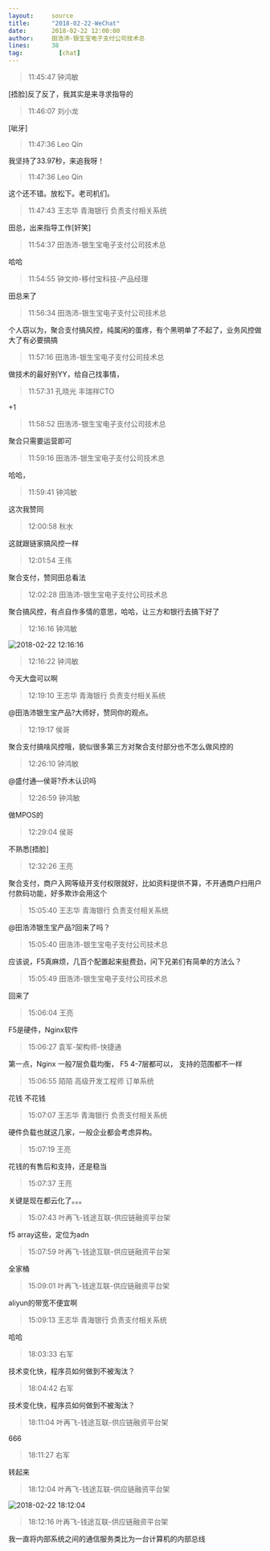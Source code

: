 ```yaml
---
layout:     source 
title:      "2018-02-22-WeChat"
date:       2018-02-22 12:00:00
author:     田浩沛-银生宝电子支付公司技术总
lines:      38 
tag:		  [chat]
---
```

> 11:45:47  钟鸿敏  
   
[捂脸]反了反了，我其实是来寻求指导的  
   
> 11:46:07  刘小龙  
   
[呲牙]  
   
> 11:47:36  Leo Qin  
   
我坚持了33.97秒，来追我呀！  
   
> 11:47:36  Leo Qin  
   
这个还不错。放松下。老司机们。  
   
> 11:47:43  王志华 青海银行 负责支付相关系统  
   
田总，出来指导工作[奸笑]  
   
> 11:54:37  田浩沛-银生宝电子支付公司技术总  
   
哈哈  
   
> 11:54:55  钟文帅-移付宝科技-产品经理  
   
田总来了  
   
> 11:56:34  田浩沛-银生宝电子支付公司技术总  
   
个人窃以为，聚合支付搞风控，纯属闲的蛋疼，有个黑明单了不起了，业务风控做大了有必要搞搞  
   
> 11:57:16  田浩沛-银生宝电子支付公司技术总  
   
做技术的最好别YY，给自己找事情，  
   
> 11:57:31  孔晓光 丰瑞祥CTO  
   
+1  
   
> 11:58:52  田浩沛-银生宝电子支付公司技术总  
   
聚合只需要运营即可  
   
> 11:59:16  田浩沛-银生宝电子支付公司技术总  
   
哈哈，  
   
> 11:59:41  钟鸿敏  
   
这次我赞同  
   
> 12:00:58  秋水  
   
这就跟链家搞风控一样  
   
> 12:01:54  王伟  
   
聚合支付，赞同田总看法  
   
> 12:02:28  田浩沛-银生宝电子支付公司技术总  
   
聚合搞风控，有点自作多情的意思，哈哈，让三方和银行去搞下好了  
   
> 12:16:16  钟鸿敏  
   
![2018-02-22 12:16:16](http://static.cocolian.org/img/20180222_121616.png) 
   
> 12:16:22  钟鸿敏  
   
今天大盘可以啊  
   
> 12:19:10  王志华 青海银行 负责支付相关系统  
   
@田浩沛银生宝产品?大师好，赞同你的观点。  
   
> 12:19:17  侯哥  
   
聚合支付搞啥风控哦，貌似很多第三方对聚合支付部分也不怎么做风控的  
   
> 12:26:10  钟鸿敏  
   
@盛付通—侯哥?乔木认识吗  
   
> 12:26:59  钟鸿敏  
   
做MPOS的  
   
> 12:29:04  侯哥  
   
不熟悉[捂脸]  
   
> 12:32:26  王亮  
   
聚合支付，商户入网等级开支付权限就好，比如资料提供不算，不开通商户扫用户付款码功能，好多欺诈会用这个  
   
> 15:05:40  王志华 青海银行 负责支付相关系统  
   
@田浩沛银生宝产品?回来了吗？  
   
> 15:05:40  田浩沛-银生宝电子支付公司技术总  
   
应该说，F5真麻烦，几百个配置起来挺费劲，问下兄弟们有简单的方法么？  
   
> 15:05:49  田浩沛-银生宝电子支付公司技术总  
   
回来了  
   
> 15:06:04  王亮  
   
F5是硬件，Nginx软件  
   
> 15:06:27  袁军-架构师-快捷通  
   
第一点，Nginx 一般7层负载均衡，   F5 4-7层都可以， 支持的范围都不一样  
   
> 15:06:55  陌陌 高级开发工程师 订单系统  
   
花钱  不花钱  
   
> 15:07:07  王志华 青海银行 负责支付相关系统  
   
硬件负载也就这几家，一般企业都会考虑异构。  
   
> 15:07:19  王亮  
   
花钱的有售后和支持，还是稳当  
   
> 15:07:37  王亮  
   
关键是现在都云化了。。。  
   
> 15:07:43  叶再飞-钱途互联-供应链融资平台架  
   
f5 array这些，定位为adn  
   
> 15:07:59  叶再飞-钱途互联-供应链融资平台架  
   
全家桶  
   
> 15:09:01  叶再飞-钱途互联-供应链融资平台架  
   
aliyun的带宽不便宜啊  
   
> 15:09:13  王志华 青海银行 负责支付相关系统  
   
哈哈  
   
> 18:03:33  右军  
   
技术变化快，程序员如何做到不被淘汰？  
   
> 18:04:42  右军  
   
技术变化快，程序员如何做到不被淘汰？  
   
> 18:11:04  叶再飞-钱途互联-供应链融资平台架  
   
666  
   
> 18:11:27  右军  
   
转起来  
   
> 18:12:04  叶再飞-钱途互联-供应链融资平台架  
   
![2018-02-22 18:12:04](http://static.cocolian.org/img/20180222_181204.png) 
   
> 18:12:16  叶再飞-钱途互联-供应链融资平台架  
   
我一直将内部系统之间的通信服务类比为一台计算机的内部总线  
   
